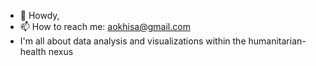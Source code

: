 - 👋 Howdy,
- 📫 How to reach me: aokhisa@gmail.com
- I'm all about data analysis and visualizations within the humanitarian-health nexus

<!---
AlbeauAA/AlbeauAA is a ✨ special ✨ repository because its `README.md` (this file) appears on your GitHub profile.
You can click the Preview link to take a look at the changes made each time.
--->
